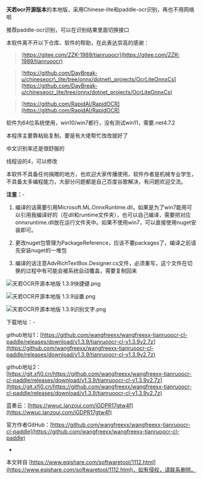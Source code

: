 **天若ocr开源版本**的本地版，采用Chinese-lite和paddle-ocr识别，再也不用网络啦

推荐paddle-ocr识别，可以在识别结果里面切换接口

本软件离不开以下仓库、软件的帮助，在此表达崇高的感谢：

> [https://gitee.com/ZZK-1989/tianruoocr](https://gitee.com/ZZK-1989/tianruoocr)

> [https://github.com/DayBreak-u/chineseocr\_lite/tree/onnx/dotnet\_projects/OcrLiteOnnxCs](https://github.com/DayBreak-u/chineseocr_lite/tree/onnx/dotnet_projects/OcrLiteOnnxCs)

> [https://github.com/RapidAI/RapidOCR](https://github.com/RapidAI/RapidOCR)

软件为64位系统使用，win10/win7都行，没有测试win11，需要.net4.7.2

本程序主要靠粘贴复制，要是有大佬帮忙改改就好了

中文识别率还是很舒服的

线程设的4，可以修改

本软件不具备任何捐赠的地方，也欢迎大家传播使用，软件作者是机械专业学生，不具备太多编程能力，大部分问题都是自己百度谷歌解决，有问题欢迎交流。

**注意：**-

1.  编译的话需要引用Microsoft.ML.OnnxRuntime.dll，如果是为了win7能用可以引用我编译好的（在dll和runtime文件夹），也可以自己编译，需要把对应onnxruntime.dll放在运行文件夹中。如果不使用win7，可以直接使用nuget安装即可。
    
2.  更改nuget包管理为PackageReference，应该不要packages了，编译之前请先安装nuget的一堆包
    
3.  编译的话注意AdvRichTextBox.Designer.cs文件，必须重写，这个文件在切换的过程中有可能会被系统自动覆盖，需要复制回来
    

![天若OCR开源本地版 1.3.9快捷键.png](https://www.eqishare.com/zb_users/upload/2023/09/202309131694567469259319.png)

![天若OCR开源本地版 1.3.9设置.png](https://www.eqishare.com/zb_users/upload/2023/09/202309131694567469834856.png)

![天若OCR开源本地版 1.3.9识别文字.png](https://www.eqishare.com/zb_users/upload/2023/09/202309131694567469255640.png)

下载地址：-

github地址1：[https://github.com/wangfreexx/wangfreexx-tianruoocr-cl-paddle/releases/download/v1.3.9/tianruoocr-cl-v1.3.9v2.7z](https://github.com/wangfreexx/wangfreexx-tianruoocr-cl-paddle/releases/download/v1.3.9/tianruoocr-cl-v1.3.9v2.7z)

github地址2：[https://git.xfj0.cn/https://github.com/wangfreexx/wangfreexx-tianruoocr-cl-paddle/releases/download/v1.3.9/tianruoocr-cl-v1.3.9v2.7z](https://git.xfj0.cn/https://github.com/wangfreexx/wangfreexx-tianruoocr-cl-paddle/releases/download/v1.3.9/tianruoocr-cl-v1.3.9v2.7z)

蓝奏云：[https://wwuc.lanzouj.com/iGDPR17gtw4f](https://wwuc.lanzouj.com/iGDPR17gtw4f)

官方作者GitHub：[https://github.com/wangfreexx/wangfreexx-tianruoocr-cl-paddle](https://github.com/wangfreexx/wangfreexx-tianruoocr-cl-paddle)

-

本文转自 [https://www.eqishare.com/softwaretool/1112.html](https://www.eqishare.com/softwaretool/1112.html)，如有侵权，请联系删除。
